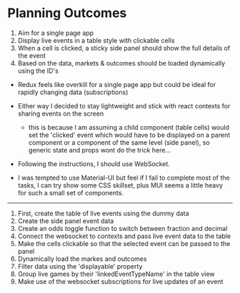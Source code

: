# Planning Outcomes

1. Aim for a single page app
2. Display live events in a table style with clickable cells
3. When a cell is clicked, a sticky side panel should show the full details of the event
4. Based on the data, markets & outcomes should be loaded dynamically using the ID's

-   Redux feels like overkill for a single page app but could be ideal for rapidly changing data (subscriptions)
-   Either way I decided to stay lightweight and stick with react contexts for sharing events on the screen

    -   this is because I am assuming a child component (table cells) would set the 'clicked' event which would have to be displayed on a parent component
        or a component of the same level (side panel), so generic state and props wont do the trick here...

-   Following the instructions, I should use WebSocket.
-   I was tempted to use Material-UI but feel if I fail to complete most of the tasks, I can try show some CSS skillset, plus MUI seems a little heavy for such a small set of components.

---

1. First, create the table of live events using the dummy data
2. Create the side panel event data
3. Create an odds toggle function to switch between fraction and decimal
4. Connect the websocket to contexts and pass live event data to the table
5. Make the cells clickable so that the selected event can be passed to the panel
6. Dynamically load the markes and outcomes
7. Filter data using the 'displayable' property
8. Group live games by their 'linkedEventTypeName' in the table view
9. Make use of the websocket subscriptions for live updates of an event
